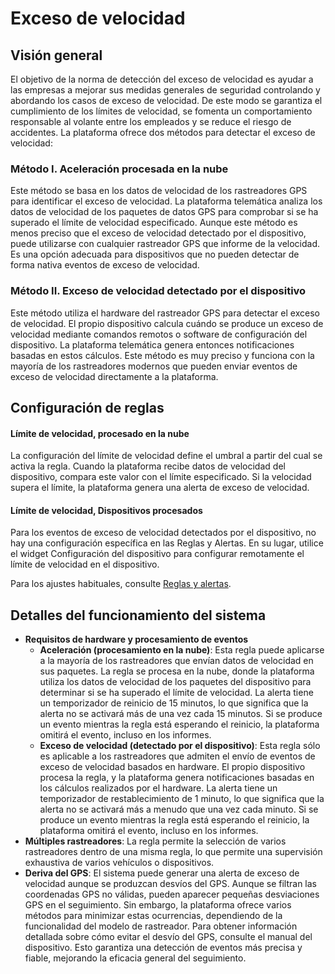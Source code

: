 # Exceso de velocidad

## Visión general

El objetivo de la norma de detección del exceso de velocidad es ayudar a las empresas a mejorar sus medidas generales de seguridad controlando y abordando los casos de exceso de velocidad. De este modo se garantiza el cumplimiento de los límites de velocidad, se fomenta un comportamiento responsable al volante entre los empleados y se reduce el riesgo de accidentes. La plataforma ofrece dos métodos para detectar el exceso de velocidad:

### Método I. Aceleración procesada en la nube

Este método se basa en los datos de velocidad de los rastreadores GPS para identificar el exceso de velocidad. La plataforma telemática analiza los datos de velocidad de los paquetes de datos GPS para comprobar si se ha superado el límite de velocidad especificado. Aunque este método es menos preciso que el exceso de velocidad detectado por el dispositivo, puede utilizarse con cualquier rastreador GPS que informe de la velocidad. Es una opción adecuada para dispositivos que no pueden detectar de forma nativa eventos de exceso de velocidad.

### Método II. Exceso de velocidad detectado por el dispositivo

Este método utiliza el hardware del rastreador GPS para detectar el exceso de velocidad. El propio dispositivo calcula cuándo se produce un exceso de velocidad mediante comandos remotos o software de configuración del dispositivo. La plataforma telemática genera entonces notificaciones basadas en estos cálculos. Este método es muy preciso y funciona con la mayoría de los rastreadores modernos que pueden enviar eventos de exceso de velocidad directamente a la plataforma.

## Configuración de reglas

#### Límite de velocidad, procesado en la nube

La configuración del límite de velocidad define el umbral a partir del cual se activa la regla. Cuando la plataforma recibe datos de velocidad del dispositivo, compara este valor con el límite especificado. Si la velocidad supera el límite, la plataforma genera una alerta de exceso de velocidad.

#### Límite de velocidad, Dispositivos procesados

Para los eventos de exceso de velocidad detectados por el dispositivo, no hay una configuración específica en las Reglas y Alertas. En su lugar, utilice el widget Configuración del dispositivo para configurar remotamente el límite de velocidad en el dispositivo.

Para los ajustes habituales, consulte [Reglas y alertas](../).

## Detalles del funcionamiento del sistema

* **Requisitos de hardware y procesamiento de eventos**
  * **Aceleración (procesamiento en la nube)**: Esta regla puede aplicarse a la mayoría de los rastreadores que envían datos de velocidad en sus paquetes. La regla se procesa en la nube, donde la plataforma utiliza los datos de velocidad de los paquetes del dispositivo para determinar si se ha superado el límite de velocidad. La alerta tiene un temporizador de reinicio de 15 minutos, lo que significa que la alerta no se activará más de una vez cada 15 minutos. Si se produce un evento mientras la regla está esperando el reinicio, la plataforma omitirá el evento, incluso en los informes.
  * **Exceso de velocidad (detectado por el dispositivo)**: Esta regla sólo es aplicable a los rastreadores que admiten el envío de eventos de exceso de velocidad basados en hardware. El propio dispositivo procesa la regla, y la plataforma genera notificaciones basadas en los cálculos realizados por el hardware. La alerta tiene un temporizador de restablecimiento de 1 minuto, lo que significa que la alerta no se activará más a menudo que una vez cada minuto. Si se produce un evento mientras la regla está esperando el reinicio, la plataforma omitirá el evento, incluso en los informes.
* **Múltiples rastreadores**: La regla permite la selección de varios rastreadores dentro de una misma regla, lo que permite una supervisión exhaustiva de varios vehículos o dispositivos.
* **Deriva del GPS**: El sistema puede generar una alerta de exceso de velocidad aunque se produzcan desvíos del GPS. Aunque se filtran las coordenadas GPS no válidas, pueden aparecer pequeñas desviaciones GPS en el seguimiento. Sin embargo, la plataforma ofrece varios métodos para minimizar estas ocurrencias, dependiendo de la funcionalidad del modelo de rastreador. Para obtener información detallada sobre cómo evitar el desvío del GPS, consulte el manual del dispositivo. Esto garantiza una detección de eventos más precisa y fiable, mejorando la eficacia general del seguimiento.
